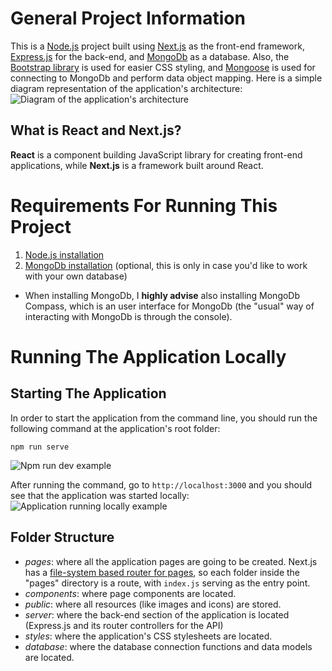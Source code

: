 # General Project Information
This is a [Node.js](https://nodejs.org/en/about) project built using [Next.js](https://nextjs.org/) as the front-end framework, [Express.js](https://expressjs.com/) for the back-end, and [MongoDb](https://www.mongodb.com/docs/) as a database. Also, the [Bootstrap library](https://getbootstrap.com/) is used for easier CSS styling, and [Mongoose](https://mongoosejs.com/) is used for connecting to MongoDb and perform data object mapping. Here is a simple diagram representation of the application's architecture:
![Diagram of the application's architecture](https://i.imgur.com/XhLCnLj.png)

## What is React and Next.js?
**React** is a component building JavaScript library for creating front-end applications, while **Next.js** is a framework built around React.

# Requirements For Running This Project
1. [Node.js installation](https://nodejs.org/en)
2. [MongoDb installation](https://www.mongodb.com/docs/manual/tutorial/install-mongodb-on-windows/) (optional, this is only in case you'd like to work with your own database)
- When installing MongoDb, I **highly advise** also installing MongoDb Compass, which is an user interface for MongoDb (the "usual" way of interacting with MongoDb is through the console).

# Running The Application Locally
## Starting The Application
In order to start the application from the command line, you should run the following command at the application's root folder:
```
npm run serve
```

![Npm run dev example](https://i.imgur.com/nANYz0V.png)

After running the command, go to `http://localhost:3000` and you should see that the application was started locally:
![Application running locally example](https://i.imgur.com/e9bFCkB.png)

## Folder Structure
- _pages_: where all the application pages are going to be created. Next.js has a [file-system based router for pages](https://nextjs.org/docs/routing/introduction), so each folder inside the "pages" directory is a route, with `index.js` serving as the entry point.
- _components_: where page components are located.
- _public_: where all resources (like images and icons) are stored.
- _server_: where the back-end section of the application is located (Express.js and its router controllers for the API)
- _styles_: where the application's CSS stylesheets are located.
- _database_: where the database connection functions and data models are located.
